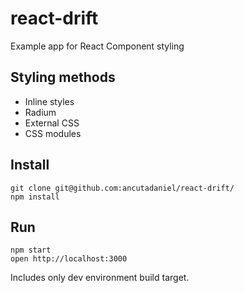 # react-drift

Example app for React Component styling

## Styling methods

- Inline styles
- Radium
- External CSS
- CSS modules

## Install

```
git clone git@github.com:ancutadaniel/react-drift/
npm install
```

## Run

```
npm start
open http://localhost:3000
```

Includes only dev environment build target.
